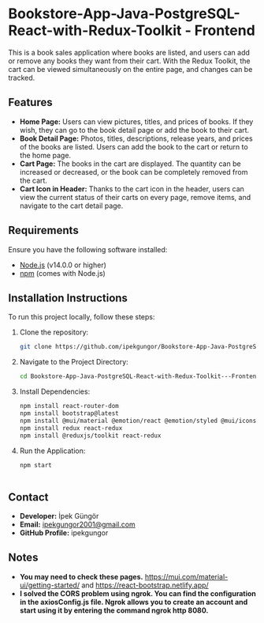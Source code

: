 # Bookstore-App-Java-PostgreSQL-React-with-Redux-Toolkit - Frontend

This is a book sales application where books are listed, and users can add or remove any books they want from their cart. With the Redux Toolkit, the cart can be viewed simultaneously on the entire page, and changes can be tracked.

## Features

- **Home Page:** Users can view pictures, titles, and prices of books. If they wish, they can go to the book detail page or add the book to their cart.
- **Book Detail Page:** Photos, titles, descriptions, release years, and prices of the books are listed. Users can add the book to the cart or return to the home page.
- **Cart Page:** The books in the cart are displayed. The quantity can be increased or decreased, or the book can be completely removed from the cart.
- **Cart Icon in Header:** Thanks to the cart icon in the header, users can view the current status of their carts on every page, remove items, and navigate to the cart detail page.

## Requirements

Ensure you have the following software installed:

- [Node.js](https://nodejs.org/)  (v14.0.0 or higher)
- [npm](https://www.npmjs.com/) (comes with Node.js)

## Installation Instructions

To run this project locally, follow these steps:

1. Clone the repository:
   ```bash
   git clone https://github.com/ipekgungor/Bookstore-App-Java-PostgreSQL-React-with-Redux-Toolkit---Frontend.git
2. Navigate to the Project Directory:
   ```bash
   cd Bookstore-App-Java-PostgreSQL-React-with-Redux-Toolkit---Frontend
3. Install Dependencies:
   ```bash
   npm install react-router-dom
   npm install bootstrap@latest
   npm install @mui/material @emotion/react @emotion/styled @mui/icons-material
   npm install redux react-redux
   npm install @reduxjs/toolkit react-redux
4. Run the Application:
   ```bash
   npm start
      
## Contact
- **Developer:** İpek Güngör
- **Email:** ipekgungor2001@gmail.com
- **GitHub Profile:** ipekgungor

## Notes
- **You may need to check these pages.** https://mui.com/material-ui/getting-started/ and https://react-bootstrap.netlify.app/
- **I solved the CORS problem using ngrok. You can find the configuration in the axiosConfig.js file. Ngrok allows you to create an account and start using it by entering the command ngrok http 8080.** 
